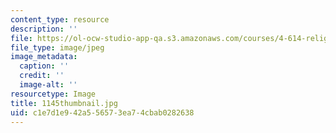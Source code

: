 ```yaml
---
content_type: resource
description: ''
file: https://ol-ocw-studio-app-qa.s3.amazonaws.com/courses/4-614-religious-architecture-and-islamic-cultures-fall-2002/c1e7d1e942a556573ea74cbab0282638_1145thumbnail.jpg
file_type: image/jpeg
image_metadata:
  caption: ''
  credit: ''
  image-alt: ''
resourcetype: Image
title: 1145thumbnail.jpg
uid: c1e7d1e9-42a5-5657-3ea7-4cbab0282638
---
```

